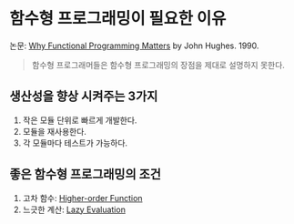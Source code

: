 # 함수형 프로그래밍이 필요한 이유

논문: [Why Functional Programming Matters](https://www.cs.kent.ac.uk/people/staff/dat/miranda/whyfp90.pdf) by John Hughes. 1990.

> 함수형 프로그래머들은 
> 함수형 프로그래밍의 장점을 제대로 설명하지 못한다.

## 생산성을 향상 시켜주는 3가지

1. 작은 모듈 단위로 빠르게 개발한다.
2. 모듈을 재사용한다.
3. 각 모듈마다 테스트가 가능하다.
 
## 좋은 함수형 프로그래밍의 조건

1. 고차 함수: [Higher-order Function](high-order-function.md)
2. 느긋한 계산: [Lazy Evaluation](lazy-evaluation.md)
